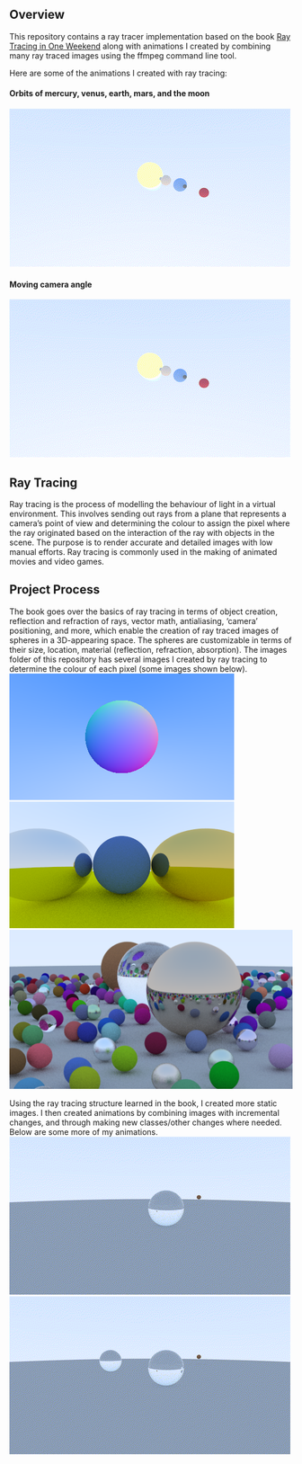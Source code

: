 ## Overview
This repository contains a ray tracer implementation based on the book [Ray Tracing in One Weekend](https://raytracing.github.io/books/RayTracingInOneWeekend.html) along with animations I created by combining many ray traced images using the ffmpeg command line tool. 

Here are some of the animations I created with ray tracing:
#### Orbits of mercury, venus, earth, mars, and the moon
![Solar System](animations/solar_system/output.gif)
#### Moving camera angle
![Solar System](animations/solar_system_camera/output.gif)

## Ray Tracing
Ray tracing is the process of modelling the behaviour of light in a virtual environment. This involves sending out rays from a plane that represents a camera’s point of view and determining the colour to assign the pixel where the ray originated based on the interaction of the ray with objects in the scene. The purpose is to render accurate and detailed images with low manual efforts. Ray tracing is commonly used in the making of animated movies and video games.


## Project Process
The book goes over the basics of ray tracing in terms of object creation, reflection and refraction of rays, vector math, antialiasing, ‘camera’ positioning, and more, which enable the creation of ray traced images of spheres in a 3D-appearing space. The spheres are customizable in terms of their size, location, material (reflection, refraction, absorption). The images folder of this repository has several images I created by ray tracing to determine the colour of each pixel (some images shown below).
![img1](Images/shading.png)
![img2](Images/reflection.png)
![img3](Images/final_image.png)


Using the ray tracing structure learned in the book, I created more static images. I then created animations by combining images with incremental changes, and through making new classes/other changes where needed. Below are some more of my animations.
![First Animation](animations/rendered_frames/output.gif)
![First Animation](animations/two_spheres/output.gif)

